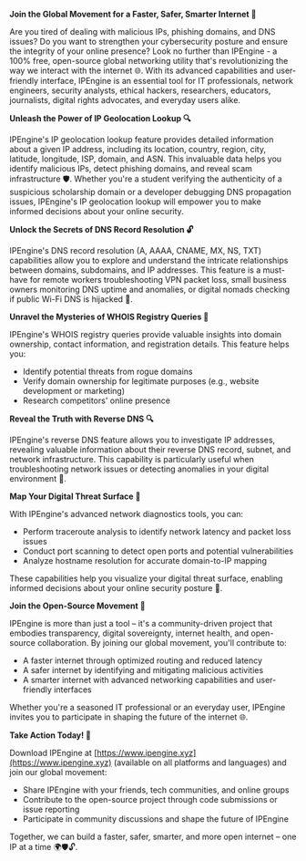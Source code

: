 **Join the Global Movement for a Faster, Safer, Smarter Internet 🚀**

Are you tired of dealing with malicious IPs, phishing domains, and DNS issues? Do you want to strengthen your cybersecurity posture and ensure the integrity of your online presence? Look no further than IPEngine - a 100% free, open-source global networking utility that's revolutionizing the way we interact with the internet 🌐. With its advanced capabilities and user-friendly interface, IPEngine is an essential tool for IT professionals, network engineers, security analysts, ethical hackers, researchers, educators, journalists, digital rights advocates, and everyday users alike.

**Unleash the Power of IP Geolocation Lookup 🔍**

IPEngine's IP geolocation lookup feature provides detailed information about a given IP address, including its location, country, region, city, latitude, longitude, ISP, domain, and ASN. This invaluable data helps you identify malicious IPs, detect phishing domains, and reveal scam infrastructure 🛡️. Whether you're a student verifying the authenticity of a suspicious scholarship domain or a developer debugging DNS propagation issues, IPEngine's IP geolocation lookup will empower you to make informed decisions about your online security.

**Unlock the Secrets of DNS Record Resolution 🔓**

IPEngine's DNS record resolution (A, AAAA, CNAME, MX, NS, TXT) capabilities allow you to explore and understand the intricate relationships between domains, subdomains, and IP addresses. This feature is a must-have for remote workers troubleshooting VPN packet loss, small business owners monitoring DNS uptime and anomalies, or digital nomads checking if public Wi-Fi DNS is hijacked 📡.

**Unravel the Mysteries of WHOIS Registry Queries 🔎**

IPEngine's WHOIS registry queries provide valuable insights into domain ownership, contact information, and registration details. This feature helps you:

* Identify potential threats from rogue domains
* Verify domain ownership for legitimate purposes (e.g., website development or marketing)
* Research competitors' online presence

**Reveal the Truth with Reverse DNS 🔍**

IPEngine's reverse DNS feature allows you to investigate IP addresses, revealing valuable information about their reverse DNS record, subnet, and network infrastructure. This capability is particularly useful when troubleshooting network issues or detecting anomalies in your digital environment 🚨.

**Map Your Digital Threat Surface 🔗**

With IPEngine's advanced network diagnostics tools, you can:

* Perform traceroute analysis to identify network latency and packet loss issues
* Conduct port scanning to detect open ports and potential vulnerabilities
* Analyze hostname resolution for accurate domain-to-IP mapping

These capabilities help you visualize your digital threat surface, enabling informed decisions about your online security posture 🔑.

**Join the Open-Source Movement 🤝**

IPEngine is more than just a tool – it's a community-driven project that embodies transparency, digital sovereignty, internet health, and open-source collaboration. By joining our global movement, you'll contribute to:

* A faster internet through optimized routing and reduced latency
* A safer internet by identifying and mitigating malicious activities
* A smarter internet with advanced networking capabilities and user-friendly interfaces

Whether you're a seasoned IT professional or an everyday user, IPEngine invites you to participate in shaping the future of the internet 🌐.

**Take Action Today! 🚀**

Download IPEngine at [https://www.ipengine.xyz](https://www.ipengine.xyz) (available on all platforms and languages) and join our global movement:

* Share IPEngine with your friends, tech communities, and online groups
* Contribute to the open-source project through code submissions or issue reporting
* Participate in community discussions and shape the future of IPEngine

Together, we can build a faster, safer, smarter, and more open internet – one IP at a time 🌍🛡️🔓.